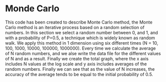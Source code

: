 # Monde Carlo 

This code has been created to describe Monte Carlo method, the Monte Carlo method is an iterative process based on a random selection of numbers. 
In this section we select a random number between 0, and 1, and with a probability of P=0.5, a technique which is widely known as random walk. 
We apply this method in 1 dimension using six different times  (N = 10, 100, 1000, 10000, 100000, 1000000). 
Every time we calculate the average of N random numbers, and we alse write the data file for the different values of N and as a result. 
Finally we create the total graph, where the x axis includes N values at the log scale and y axis includes averages of the random numbers. 
Finally we can see that as the value of N increases, the accuracy of the average tends to be equal to the initial probability of 0.5.